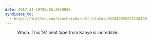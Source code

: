 ```yaml
---
date: 2017-11-19T00:55:29+0000
syndicate_to:
  - https://twitter.com/iamchrisburnell/status/932049655873130496
---
```


<figure>
    <c-youtube id="myrXQebr488" title="anye West 1997 Beat Tape (All 8 tracks)"><c-youtube>
    <figcaption>
        <p>Whoa. This ’97 beat tape from Kanye is incredible.</p>
    </figcaption>
</figure>
